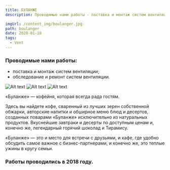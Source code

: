 ```yaml
---
title: БУЛАНЖЕ
description: Проводимые нами работы - поставка и монтаж систем вентиляции, обследование и ремонт систем вентиляции.

imgUrl: /content_img/boulanger.jpg
path: boulanger
date: 2020-01-10
tags:
  - Vent
---
```


### Проводимые нами работы:
- поставка и монтаж систем вентиляции; 	 	 	
- обследование и ремонт систем вентиляции.


![Alt text](/content_img/boulanger_1.jpg)
![Alt text](/content_img/boulanger_2.jpg)
![Alt text](/content_img/boulanger_3.jpg)

«Буланже» — кофейня, которая всегда рада гостям.

Здесь вы найдете кофе, сваренный из лучших зерен собственной обжарки, авторские напитки и обширное меню блюд и десертов, созданных поварами «Буланже» исключительно из натуральных продуктов. Вкуснейшие завтраки и десерты по доступным ценам и, конечно же, легендарный горячий шоколад и Тирамису.

«Буланже» — это и место для встречи с друзьями, и кафе, где удобно обсудить самое важное с бизнес-партнерами, и конечно же, это теплые ужины в кругу семьи.


### Работы проводились в 2018 году.
